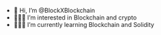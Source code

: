 - 🔑 Hi, I’m @BlockXBlockchain
- 🚀🚀🚀 I’m interested in Blockchain and crypto
- 👨🏻‍💻 I’m currently learning Blockchain and Solidity
